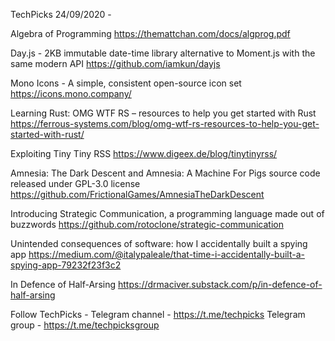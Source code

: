 TechPicks 24/09/2020 -

Algebra of Programming
https://themattchan.com/docs/algprog.pdf

Day.js - 2KB immutable date-time library alternative to Moment.js with the same modern API
https://github.com/iamkun/dayjs

Mono Icons - A simple, consistent open-source icon set
https://icons.mono.company/

Learning Rust: OMG WTF RS – resources to help you get started with Rust
https://ferrous-systems.com/blog/omg-wtf-rs-resources-to-help-you-get-started-with-rust/

Exploiting Tiny Tiny RSS
https://www.digeex.de/blog/tinytinyrss/

Amnesia: The Dark Descent and Amnesia: A Machine For Pigs source code released under GPL-3.0 license
https://github.com/FrictionalGames/AmnesiaTheDarkDescent

Introducing Strategic Communication, a programming language made out of buzzwords
https://github.com/rotoclone/strategic-communication

Unintended consequences of software: how I accidentally built a spying app
https://medium.com/@italypaleale/that-time-i-accidentally-built-a-spying-app-79232f23f3c2

In Defence of Half-Arsing
https://drmaciver.substack.com/p/in-defence-of-half-arsing

Follow TechPicks -
Telegram channel - https://t.me/techpicks
Telegram group - https://t.me/techpicksgroup